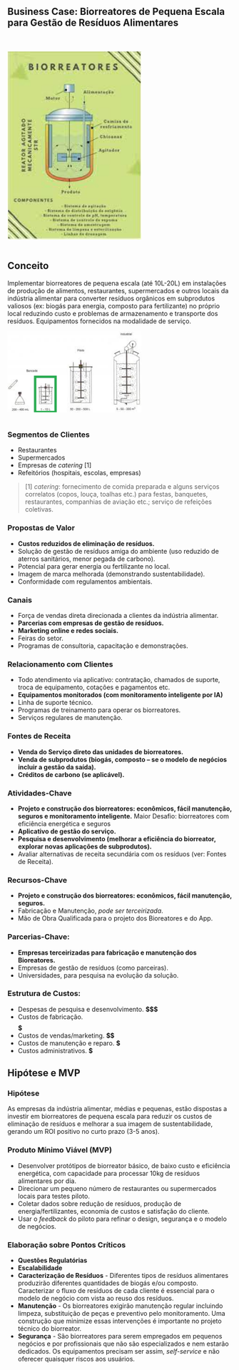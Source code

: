 ## **Business Case: Biorreatores de Pequena Escala para Gestão de Resíduos Alimentares**
<br>
<br>

<img src="https://github.com/Rogerio-mack/work/raw/refs/heads/main/biorreatores2.jfif" width=300, align="center">

<br>
<br>

## **Conceito** 

Implementar biorreatores de pequena escala (até 10L-20L) em instalações de produção de alimentos, restaurantes, 
supermercados e outros locais da indústria alimentar para converter resíduos orgânicos em subprodutos valiosos 
(ex: biogás para energia, composto para fertilizante) no próprio local reduzindo custo e problemas de armazenamento e transporte dos
resíduos. Equipamentos fornecidos na modalidade de serviço.

<img src="https://github.com/Rogerio-mack/work/raw/refs/heads/main/biorreatores.jfif" width=300, align="center">

<br>
<br>

###   **Segmentos de Clientes**
*   Restaurantes
*   Supermercados
*   Empresas de *catering* [1]
*   Refeitórios (hospitais, escolas, empresas)

> [1] *catering*: fornecimento de comida preparada e alguns serviços correlatos (copos, louça, toalhas etc.) para festas, banquetes, restaurantes, companhias de aviação etc.; serviço de refeições coletivas.

### **Propostas de Valor**
*   **Custos reduzidos de eliminação de resíduos.**
*   Solução de gestão de resíduos amiga do ambiente (uso reduzido de aterros sanitários, menor pegada de carbono).
*   Potencial para gerar energia ou fertilizante no local.
*   Imagem de marca melhorada (demonstrando sustentabilidade).
*   Conformidade com regulamentos ambientais.

### **Canais**
*   Força de vendas direta direcionada a clientes da indústria alimentar.
*   **Parcerias com empresas de gestão de resíduos.**
*   **Marketing online e redes sociais.**
*   Feiras do setor.
*   Programas de consultoria, capacitação e demonstrações.

### **Relacionamento com Clientes**
*   Todo atendimento via aplicativo: contratação, chamados de suporte, troca de equipamento, cotações e pagamentos etc.
*   **Equipamentos monitorados (com monitoramento inteligente por IA)**
*   Linha de suporte técnico.
*   Programas de treinamento para operar os biorreatores.
*   Serviços regulares de manutenção.

### **Fontes de Receita**
*   **Venda do Serviço direto das unidades de biorreatores.**
*   **Venda de subprodutos (biogás, composto – se o modelo de negócios incluir a gestão da saída).**
*   **Créditos de carbono (se aplicável).**

### **Atividades-Chave**
*   **Projeto e construção dos biorreatores: econômicos, fácil manutenção, seguros e monitoramento inteligente.** Maior Desafio: biorreatores com eficiência energética e seguros
*   **Aplicativo de gestão do serviço.**
*   **Pesquisa e desenvolvimento (melhorar a eficiência do biorreator, explorar novas aplicações de subprodutos).**
*   Avaliar alternativas de receita secundária com os resíduos (ver: Fontes de Receita).

### **Recursos-Chave**
*   **Projeto e construção dos biorreatores: econômicos, fácil manutenção, seguros.** 
*   Fabricação e Manutenção, *pode ser terceirizada*.
*   Mão de Obra Qualificada para o projeto dos Bioreatores e do App.
    
### **Parcerias-Chave:**
*   **Empresas terceirizadas para fabricação e manutenção dos Bioreatores.**
*   Empresas de gestão de resíduos (como parceiras).
*   Universidades, para pesquisa na evolução da solução. 

### **Estrutura de Custos:**
*   Despesas de pesquisa e desenvolvimento. **$$$**
*   Custos de fabricação. **$$$$$**
*   Custos de vendas/marketing. **$$**
*   Custos de manutenção e reparo. **$**
*   Custos administrativos. **$**

## **Hipótese e MVP**

### **Hipótese** 
As empresas da indústria alimentar, médias e pequenas, estão dispostas a investir em biorreatores de pequena escala para reduzir os custos de eliminação de resíduos e melhorar a sua imagem de sustentabilidade, gerando um ROI positivo no curto prazo (3-5 anos).
   
###  **Produto Mínimo Viável (MVP)**
*   Desenvolver protótipos de biorreator básico, de baixo custo e eficiência energética, com capacidade para processar 10kg de resíduos alimentares por dia.
*   Direcionar um pequeno número de restaurantes ou supermercados locais para testes piloto.
*   Coletar dados sobre redução de resíduos, produção de energia/fertilizantes, economia de custos e satisfação do cliente.
*   Usar o *feedback* do piloto para refinar o design, segurança e o modelo de negócios.

### **Elaboração sobre Pontos Críticos**
*   **Questões Regulatórias** 
*   **Escalabilidade** 
*   **Caracterização de Resíduos**
        - Diferentes tipos de resíduos alimentares produzirão diferentes quantidades de biogás e/ou composto. Caracterizar o fluxo de resíduos de cada cliente é essencial para o modelo de negócio com vista ao reuso dos resíduos.
*   **Manutenção**
        - Os biorreatores exigirão manutenção regular incluindo limpeza, substituição de peças e preventivo pelo monitoramento. Uma construção que minimize essas intervenções é importante no projeto técnico do biorreator.
*   **Segurança**
        - São biorreatores para serem empregados em pequenos negócios e por profissionais que não são especializados e nem estarão dedicados. Os equipamentos precisam ser assim, *self-service* e não oferecer quaisquer riscos aos usuários. 
    

